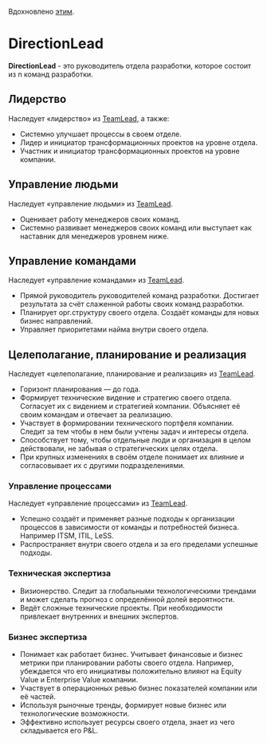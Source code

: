 Вдохновлено [этим](https://github.com/avito-tech/playbook/blob/master/techlead-profile.md).

# DirectionLead

**DirectionLead** - это руководитель отдела разработки, которое состоит из n команд разработки.

## Лидерство

Наследует «лидерство» из [TeamLead](teamlead.md), а также:

- Системно улучшает процессы в своем отделе.
- Лидер и инициатор трансформационных проектов на уровне отдела.
- Участник и инициатор трансформационных проектов на уровне компании.

## Управление людьми

Наследует «управление людьми» из [TeamLead](teamlead.md).

- Оценивает работу менеджеров своих команд.
- Системно развивает менеджеров своих команд или выступает как наставник для менеджеров уровнем ниже.

## Управление командами

Наследует «управление командами» из [TeamLead](teamlead.md).

- Прямой руководитель руководителей команд разработки. Достигает результата за счёт слаженной работы своих команд разработки.
- Планирует орг.структуру своего отдела. Создаёт команды для новых бизнес направлений.
- Управляет приоритетами найма внутри своего отдела.

## Целеполагание, планирование и реализация

Наследует «целеполагание, планирование и реализация» из [TeamLead](teamlead.md).

- Горизонт планирования — до года.
- Формирует технические видение и стратегию своего отдела. Согласует их с видением и стратегией компании. Объясняет её своим командам и отвечает за реализацию.
- Участвует в формировании технического портфеля компании. Следит за тем чтобы в нем были учтены задач и интересы отдела.
- Способствует тому, чтобы отдельные люди и организация в целом действовали, не забывая о стратегических целях отдела.
- При крупных изменениях в своём отделе понимает их влияние и согласовывает их с другими подразделениями.

### Управление процессами

Наследует «управление процессами» из [TeamLead](teamlead.md).

- Успешно создаёт и применяет разные подходы к организации процессов в зависимости от команды и потребностей бизнеса. Например ITSM, ITIL, LeSS.
- Распространяет внутри своего отдела и за его пределами успешные подходы.

### Техническая экспертиза

- Визионерство. Следит за глобальными технологическими трендами и может сделать прогноз с определённой долей вероятности.
- Ведёт сложные технические проекты. При необходимости привлекает внутренних и внешних экспертов.

### Бизнес экспертиза

- Понимает как работает бизнес. Учитывает финансовые и бизнес метрики при планировании работы своего отдела. Например, убеждается что его инициативы положительно влияют на Equity Value и Enterprise Value компании.
- Участвует в операционных ревью бизнес показателей компании или её частей.
- Используя рыночные тренды, формирует новые бизнес или технологические возможности.
- Эффективно использует ресурсы своего отдела, знает из чего складывается его P&L.
